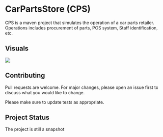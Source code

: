 # CarPartsStore (CPS)

CPS is a maven project that simulates the operation of a car parts retailer.
Operations includes procurement of parts, POS system, Staff identification, etc.

## Visuals

<img src='CarPartsStoreUML.png'/>

## Contributing

Pull requests are welcome. For major changes, please open an issue first to discuss what you would like to change.

Please make sure to update tests as appropriate.

## Project Status

The project is still a snapshot
